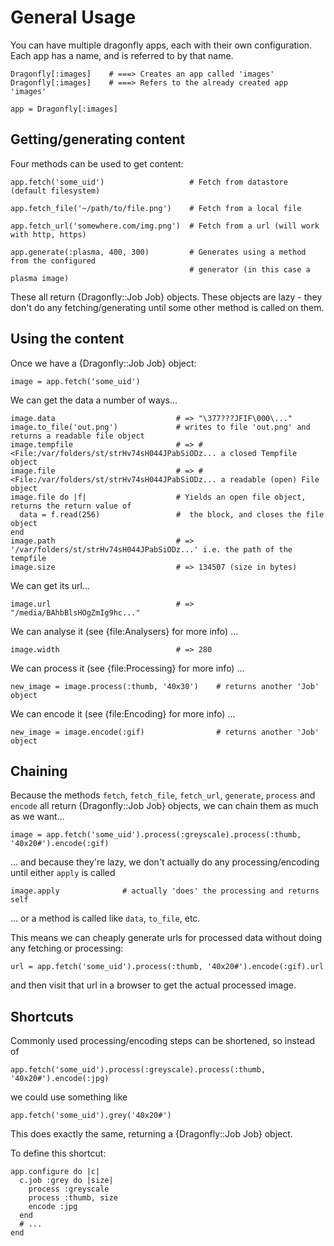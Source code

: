 General Usage
=============

You can have multiple dragonfly apps, each with their own configuration.
Each app has a name, and is referred to by that name.

    Dragonfly[:images]    # ===> Creates an app called 'images'
    Dragonfly[:images]    # ===> Refers to the already created app 'images'

    app = Dragonfly[:images]

Getting/generating content
--------------------------
Four methods can be used to get content:

    app.fetch('some_uid')                   # Fetch from datastore (default filesystem)

    app.fetch_file('~/path/to/file.png')    # Fetch from a local file

    app.fetch_url('somewhere.com/img.png')  # Fetch from a url (will work with http, https)

    app.generate(:plasma, 400, 300)         # Generates using a method from the configured
                                            # generator (in this case a plasma image)

These all return {Dragonfly::Job Job} objects. These objects are lazy - they don't do any fetching/generating until
some other method is called on them.

Using the content
-----------------
Once we have a {Dragonfly::Job Job} object:

    image = app.fetch('some_uid')

We can get the data a number of ways...

    image.data                           # => "\377???JFIF\000\..."
    image.to_file('out.png')             # writes to file 'out.png' and returns a readable file object
    image.tempfile                       # => #<File:/var/folders/st/strHv74sH044JPabSiODz... a closed Tempfile object
    image.file                           # => #<File:/var/folders/st/strHv74sH044JPabSiODz... a readable (open) File object
    image.file do |f|                    # Yields an open file object, returns the return value of
      data = f.read(256)                 #  the block, and closes the file object
    end
    image.path                           # => '/var/folders/st/strHv74sH044JPabSiODz...' i.e. the path of the tempfile
    image.size                           # => 134507 (size in bytes)

We can get its url...

    image.url                            # => "/media/BAhbBlsHOgZmIg9hc..."

We can analyse it (see {file:Analysers} for more info) ...

    image.width                          # => 280

We can process it (see {file:Processing} for more info) ...

    new_image = image.process(:thumb, '40x30')    # returns another 'Job' object

We can encode it (see {file:Encoding} for more info) ...

    new_image = image.encode(:gif)                # returns another 'Job' object

Chaining
--------
Because the methods `fetch`, `fetch_file`, `fetch_url`, `generate`, `process` and `encode`
all return {Dragonfly::Job Job} objects, we can chain them as much as we want...

    image = app.fetch('some_uid').process(:greyscale).process(:thumb, '40x20#').encode(:gif)

... and because they're lazy, we don't actually do any processing/encoding until either `apply` is called

    image.apply              # actually 'does' the processing and returns self

... or a method is called like `data`, `to_file`, etc.

This means we can cheaply generate urls for processed data without doing any fetching or processing:

    url = app.fetch('some_uid').process(:thumb, '40x20#').encode(:gif).url

and then visit that url in a browser to get the actual processed image.

Shortcuts
---------
Commonly used processing/encoding steps can be shortened, so instead of

    app.fetch('some_uid').process(:greyscale).process(:thumb, '40x20#').encode(:jpg)

we could use something like

    app.fetch('some_uid').grey('40x20#')

This does exactly the same, returning a {Dragonfly::Job Job} object.

To define this shortcut:

    app.configure do |c|
      c.job :grey do |size|
        process :greyscale
        process :thumb, size
        encode :jpg
      end
      # ...
    end
